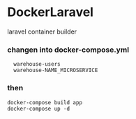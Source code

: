# DockerLaravel
laravel container builder
### changen into docker-compose.yml

```
  warehouse-users
  warehouse-NAME_MICROSERVICE
```

### then

```
docker-compose build app
docker-compose up -d
```
